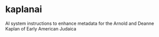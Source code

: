 # kaplanai
AI system instructions to enhance metadata for the Arnold and Deanne Kaplan of Early American Judaica
